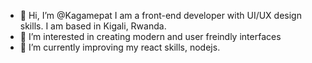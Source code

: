 - 👋 Hi, I’m @Kagamepat I am a front-end developer with UI/UX design skills. I am based in Kigali, Rwanda.
- 👀 I’m interested in creating modern and user freindly interfaces
- 🌱 I’m currently improving my react skills, nodejs.

<!---
Kagamepat/Kagamepat is a ✨ special ✨ repository because its `README.md` (this file) appears on your GitHub profile.
You can click the Preview link to take a look at your changes.
--->
